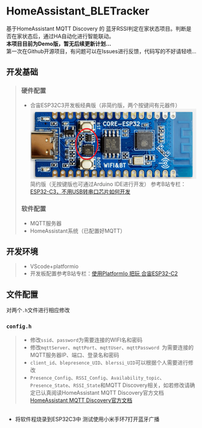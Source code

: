 # HomeAssistant_BLETracker
基于HomeAssistant MQTT Discovery 的 蓝牙RSSI判定在家状态项目。判断是否在家状态后，通过HA自动化进行智能联动。  
__本项目目前为Demo版，暂无后续更新计划...__  
第一次在Github开源项目，有问题可以在Issues进行反馈，代码写的不好请轻喷...

## 开发基础
> ### 硬件配置
> * 合宙ESP32C3开发板经典版（非简约版，两个按键间有元器件）
> ![image](img/1.png)  
> 简约版（无按键版也可通过Arduino IDE进行开发）
> 参考B站专栏：[ESP32-C3，不用USB转串口芯片如何开发](https://www.bilibili.com/read/cv13107494)
> ### 软件配置
> * MQTT服务器
> * HomeAssistant系统（已配置好MQTT）

## 开发环境
> * VScode+platformio
> * 开发板配置参考B站专栏：[使用PlatformIo 把玩 合宙ESP32-C2](https://www.bilibili.com/read/cv16215201)

## 文件配置
对两个`.h`文件进行相应修改
### `config.h`
> * 修改`ssid`、`password`为需要连接的WIFI名和密码
> * 修改`mqttServer`、`mqttPort`、`mqttUser`、`mqttPassword `为需要连接的MQTT服务器IP、端口、登录名和密码  
> * `client_id`、`blepresence_UID`、`blerssi_UID`可以根据个人需要进行修改
> * `Presence_Config`、`RSSI_Config`、`Availability_topic`、`Presence_State`、`RSSI_State`和MQTT Discovery相关，如若修改请确定已认真阅读HomeAssistant MQTT Discovery官方文档[HomeAssistant MQTT Discovery官方文档](https://www.home-assistant.io/docs/mqtt/discovery/#:~:text=The%20discovery%20of%20MQTT%20devices%20will%20enable%20one,the%20HTTP%20binary%20sensor%20and%20the%20HTTP%20sensor.)
##
* 将软件程烧录到ESP32C3中
测试使用小米手环7打开蓝牙广播
